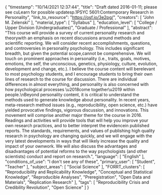 {
    "timestamp": "10/14/2021 12:37:44",
    "title": "Draft dated 2016-01-11; please see cuLearn for possible updatesp.1PSYC 5601:Contemporary Research in Personality",
    "link_to_resource": "https://osf.io/3e2pg/",
    "creators": [
        "John M. Zelenski"
    ],
    "material_type": [
        "Syllabus"
    ],
    "education_level": [
        "College / Upper Division (Undergraduates)",
        "Graduate / Professional"
    ],
    "abstract": "This course will provide a survey of current personality research and theorywith an emphasis on recent discussions around methods and scientific reporting. We will consider recent accomplishments, questions, and controversies in personality psychology. This includes significant breadth, but given the potential scope,cannot be comprehensive. We will touch on prominent approaches in personality (i.e., traits, goals, motives, emotions, the self, the unconscious, genetics, physiology, culture, evolution, development and change, etc.). I believe the course content will berelevant to most psychology students, and I encourage students to bring their own lines of research to the course for discussion. There are individual differences in almost everything, and personality is also concerned with how psychological processes \u2018come together\u2019 within people.\nBeyond personality content, it is critical to understand the methods used to generate knowledge about personality. In recent years, meta-research method issues (e.g., reproducibility, open science, etc.) have yielded provocative findings, vigorous discussion, and innovations. This movement will comprise another major theme for the course in 2016. Readings and activities will provide tools that will help you improve your own research practices, and to better interpret the evidencein published reports. The standards, requirements, and values of publishing high quality research in psychology are changing quickly, and we will engage with the very latest developments in ways that will likely increase the quality and impact of your ownwork. We will also discuss the advantages and disadvantages of potential reforms to the way psychologists (and other scientists) conduct and report on research.",
    "language": [
        "English"
    ],
    "conditions_of_use": "I don't see any of these",
    "primary_user": [
        "Student",
        "Teacher"
    ],
    "subject_areas": [
        "Social Science"
    ],
    "FORRT_clusters": [
        "Reproducibility and Replicability Knowledge",
        "Conceptual and Statistical Knowledge",
        "Reproducible Analyses",
        "Preregistration",
        "Open Data and Materials",
        "Replication Research"
    ],
    "tags": [
        "Reproducibility Crisis and Credibility Revolution",
        "Open Science"
    ]
}